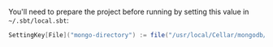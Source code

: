 You'll need to prepare the project before running by setting this value in `~/.sbt/local.sbt`:

```scala
SettingKey[File]("mongo-directory") := file("/usr/local/Cellar/mongodb/2.2.2-x86_64")
```

